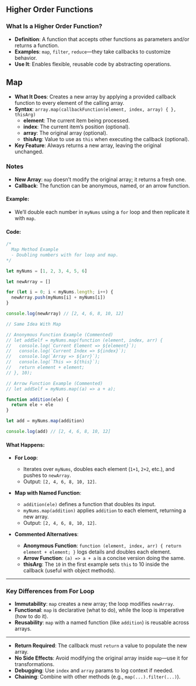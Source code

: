 
## Higher Order Functions

### What Is a Higher Order Function?
- **Definition**: A function that accepts other functions as parameters and/or returns a function.
- **Examples**: `map`, `filter`, `reduce`—they take callbacks to customize behavior.
- **Use It**: Enables flexible, reusable code by abstracting operations.

## Map
- **What It Does**: Creates a new array by applying a provided callback function to every element of the calling array.
- **Syntax**: `array.map(callbackFunction(element, index, array) { }, thisArg)`
  - **element**: The current item being processed.
  - **index**: The current item’s position (optional).
  - **array**: The original array (optional).
  - **thisArg**: Value to use as `this` when executing the callback (optional).
- **Key Feature**: Always returns a new array, leaving the original unchanged.

### Notes
- **New Array**: `map` doesn’t modify the original array; it returns a fresh one.
- **Callback**: The function can be anonymous, named, or an arrow function.

#### Example:
- We’ll double each number in `myNums` using a `for` loop and then replicate it with `map`.

#### Code:
```javascript
/*
  Map Method Example
  - Doubling numbers with for loop and map.
*/

let myNums = [1, 2, 3, 4, 5, 6]

let newArray = []

for (let i = 0; i < myNums.length; i++) {
  newArray.push(myNums[i] + myNums[i])
}

console.log(newArray) // [2, 4, 6, 8, 10, 12]

// Same Idea With Map

// Anonymous Function Example (Commented)
// let addSelf = myNums.map(function (element, index, arr) {
//   console.log(`Current Element => ${element}`);
//   console.log(`Current Index => ${index}`);
//   console.log(`Array => ${arr}`);
//   console.log(`This => ${this}`);
//   return element + element;
// }, 10);

// Arrow Function Example (Commented)
// let addSelf = myNums.map((a) => a + a);

function addition(ele) {
  return ele + ele
}

let add = myNums.map(addition)

console.log(add) // [2, 4, 6, 8, 10, 12]
```

#### What Happens:
- **For Loop**:
  - Iterates over `myNums`, doubles each element (`1+1`, `2+2`, etc.), and pushes to `newArray`.
  - Output: `[2, 4, 6, 8, 10, 12]`.

- **Map with Named Function**:
  - `addition(ele)` defines a function that doubles its input.
  - `myNums.map(addition)` applies `addition` to each element, returning a new array.
  - Output: `[2, 4, 6, 8, 10, 12]`.

- **Commented Alternatives**:
  - **Anonymous Function**: `function (element, index, arr) { return element + element; }` logs details and doubles each element.
  - **Arrow Function**: `(a) => a + a` is a concise version doing the same.
  - **thisArg**: The `10` in the first example sets `this` to 10 inside the callback (useful with object methods).

---

### Key Differences from For Loop
- **Immutability**: `map` creates a new array; the loop modifies `newArray`.
- **Functional**: `map` is declarative (what to do), while the loop is imperative (how to do it).
- **Reusability**: `map` with a named function (like `addition`) is reusable across arrays.

---


- **Return Required**: The callback must `return` a value to populate the new array.
- **No Side Effects**: Avoid modifying the original array inside `map`—use it for transformations.
- **Debugging**: Use `index` and `array` params to log context if needed.
- **Chaining**: Combine with other methods (e.g., `map(...).filter(...)`).
